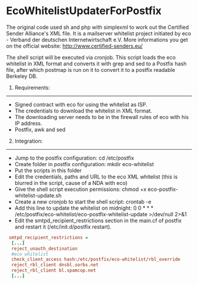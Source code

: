 EcoWhitelistUpdaterForPostfix
=================================

The original code used sh and php with simplexml to work out the Certified Sender Alliance's XML file. It is a mailserver whitelist project initiated by eco - Verband der deutschen Internetwirtschaft e.V. More informations you get on the official website: http://www.certified-senders.eu/

The shell script will be executed via cronjob. This script loads the eco whitelist in XML format and converts it with grep and sed to a Postfix hash file, after which postmap is run on it to convert it to a postfix readable Berkeley DB.

1. Requirements:
----------------
- Signed contract with eco for using the whitelist as ISP.
- The credentials to download the whitelist in XML format.
- The downloading server needs to be in the firewall rules of eco with his IP address.
- Postfix, awk and sed

2. Integration:
----------------
- Jump to the postfix configuration: cd /etc/postfix
- Create folder in postfix configuration: mkdir eco-whitelist
- Put the scripts in this folder
- Edit the credentials, paths and URL to the eco XML whitelist (this is blurred in the script, cause of a NDA with eco)
- Give the shell script execution permissions: chmod +x eco-postfix-whitelist-update.sh
- Create a new cronjob to start the shell script: crontab -e
- Add this line to update the whitelist on midnight: 0 0 * * * /etc/postfix/eco-whitelist/eco-postfix-whitelist-update >/dev/null 2>&1
- Edit the smtpd_recipient_restrictions section in the main.cf of postfix and restart it (/etc/init.d/postfix restart).

```ini
 smtpd_recipient_restrictions =  
  [...]  
  reject_unauth_destination  
  #eco whitelist  
  check_client_access hash:/etc/postfix/eco-whitelist/rbl_override  
  reject_rbl_client dnsbl.sorbs.net  
  reject_rbl_client bl.spamcop.net  
  [...]  
```
